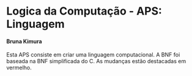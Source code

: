 # Logica da Computação -  APS: Linguagem

#### Bruna Kimura

Esta APS consiste em criar uma linguagem computacional. A BNF foi baseada na BNF simplificada do C. As mudanças estão destacadas em vermelho.
